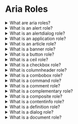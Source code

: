 # Aria Roles

<details>
  <summary>What are aria roles?</summary>

ARIA roles provide semantic meaning to content, allowing screen readers and other tools to present and support interaction with object in a way that is consistent with user expectations of that type of object. ARIA roles can be used to describe elements that don't natively exist in HTML or exist but don't yet have full browser support.

</details>

<details>
  <summary>What is an alert role?</summary>

The alert role is used to communicate an important and usually time-sensitive message to the user. When this role is added to an element, the browser will send out an accessible alert event to assistive technology products which can then notify the user.

The alert role should only be used for information that requires the user's immediate attention, for example:

- An invalid value was entered into a form field
- The user's login session is about to expire
- The connection to the server was lost so local changes will not be saved

**Note** It is possible to use aria-live="alert" instead of the role.

[More >>](https://developer.mozilla.org/en-US/docs/Web/Accessibility/ARIA/Roles/alert_role)

</details>

<details>
  <summary>What is an alertdialog role?</summary>

The alertdialog role is used to notify users of urgent information that demands the user's immediate attention. Including role="alertdialog" on the element containing the dialog helps assistive technology identify the content as being grouped and separated from the rest of the page content. Examples include error messages that require confirmation and other action confirmation prompts.

[More >>](https://developer.mozilla.org/en-US/docs/Web/Accessibility/ARIA/Roles/alertdialog_role)

</details>

<details>
  <summary>What is an application role?</summary>

The application document structure role, indicates to assistive technologies that this part of the web content contains elements that do not conform to any other known HTML element or WAI-ARIA widget. Any sort of special interpretation of HTML structures and widgets should be suspended, and control should be completely handed over to the browser and web application to handle mouse, keyboard, or touch interaction.

In this mode, the web author is completely responsible for handling any and all keyboard input, focus management, and other interactions and cannot assume assistive technologies would do any processing on their end.

If the web application encompassed by the application role contains parts that should be treated like normal web content, a role of document or article should be used to contain such content.

[More >>](https://developer.mozilla.org/en-US/docs/Web/Accessibility/ARIA/Roles/application_role)

</details>

<details>
  <summary>What is an article role?</summary>

The article document structure role denotes a section of a document, page, or site that, if it were standing on its own, could be viewed as a complete document, page or site. The aim of a set of article sections is to indicate their relationship to one another.

**Note** It is possible to use article tag instead of the role.

[More >>](https://developer.mozilla.org/en-US/docs/Web/Accessibility/ARIA/Roles/article_role)

</details>

<details>
  <summary>What is a banner role?</summary>

A banner landmark role overwrites the implicit ARIA role of the container element upon which it is applied. It should be reserved for globally repeating site-wide content that is generally located at the top of every page.

**Note** It is possible to use header tag instead of the role.

[More >>](https://developer.mozilla.org/en-US/docs/Web/Accessibility/ARIA/Roles/banner_role)

</details>

<details>
  <summary>What is a button role?</summary>

The button role identifies an element as a button to assistive technology such as screen readers. A button is a widget used to perform actions such as submitting a form, opening a dialog, canceling an action, or performing a command such as inserting a new record or displaying information. Adding role="button" tells assistive technology that the element is a button but provides no button functionality. Use <button> or <input> with type="button" instead.

[More >>](https://developer.mozilla.org/en-US/docs/Web/Accessibility/ARIA/Roles/button_role)

</details>

<details>
  <summary>What is a ceil role?</summary>

The element with role="cell" is a cell within a row, optionally within a rowgroup, within a table. If the cell is in a grid or treegrid, opt for gridcell. Using native HTML td elements, whenever possible, is strongly encouraged.

Each element with role="cell" MUST be nested in a container element with role="row". That row, in turn, can be nested within an element with role="rowgroup", and should be nested within a grid, table or treegrid. If a cell contains column or row header information, use the columnheader or rowheader roles, respectively. If the cell does not contain header information and is nested in a grid or treegrid, the role of gridcell may be more appropriate.

A cell can contain a number of property attributes clarifying the cell's position within the tabular data structure, including aria-colindex, aria-colspan, aria-rowindex, and aria-rowspan.

[More >>](https://developer.mozilla.org/en-US/docs/Web/Accessibility/ARIA/Roles/cell_role)
.

</details>

<details>
  <summary>What is a checkbox role?</summary>

The native HTML checkbox form control had two states ("checked" or "not checked"), with an indeterminate state settable via JavaScript. Similarly, an element with role="checkbox" can expose three states through the aria-checked attribute: true, false, or mixed.

Since a checkbox is an interactive control, it must be focusable and keyboard accessible. If the role is applied to a non-focusable element, use the tabindex attribute to change this. The expected keyboard shortcut for activating a checkbox is the Space key.

The developer is required to change the value of the aria-checked attribute dynamically when the checkbox is activated.

[More >>](https://developer.mozilla.org/en-US/docs/Web/Accessibility/ARIA/Roles/checkbox_role)

</details>

<details>
  <summary>What is columnheader role?</summary>

An element with role="columnheader" nested as a descendant for an element with role="row", is a static tabular structure of a column header cell in a tabular container, either a table or grid, or other chart that needs to show data relationships. To be supported, the columnheader must be nested in an element with the role of row.

[More >>](https://developer.mozilla.org/en-US/docs/Web/Accessibility/ARIA/Roles/columnheader_role)

</details>

<details>
  <summary>What is a combobox role?</summary>

A combobox is a composite widget that combines a named input field with a popup providing possible values for that input field. The purpose of a this widget is to improve user experience by helping the user select a value without having to type in the complete value and, optionally depending whether supported values are limited, preventing the user from entering invalid or otherwise unsupported values.

The combobox role is set on input that controls another element, such as a listbox or grid, that can dynamically pop up to help the user set the value of the input.

[More >>](https://developer.mozilla.org/en-US/docs/Web/Accessibility/ARIA/Roles/combobox_role)

</details>

<details>
  <summary>What is a command role?</summary>

The command role defines a widget that performs an action but does not receive input data.

**note** don't use it.

[More >>](https://developer.mozilla.org/en-US/docs/Web/Accessibility/ARIA/Roles/command_role)

</details>

<details>
  <summary>What is a comment role?</summary>

The comment landmark role semantically denotes a comment/reaction to some content on the page, or to a previous comment.

[More >>](https://developer.mozilla.org/en-US/docs/Web/Accessibility/ARIA/Roles/comment_role)

</details>

<details>
  <summary>What is a complementary role?</summary>

The complementary landmark role is used to designate a supporting section that relates to the main content, yet can stand alone when separated. These sections are frequently presented as sidebars or call-out boxes. If possible, use the HTML aside element instead.

[More >>](https://developer.mozilla.org/en-US/docs/Web/Accessibility/ARIA/Roles/complementary_role)

</details>

<details>
  <summary>What is a composite role?</summary>

The composite abstract role indicates a widget that may contain navigable descendants or owned children.

**note** don't use it.

[More >>](https://developer.mozilla.org/en-US/docs/Web/Accessibility/ARIA/Roles/composite_role)

</details>

<details>
  <summary>What is a contentinfo role?</summary>

The contentinfo role defines a footer, containing identifying information such as copyright information, navigation links, and privacy statements, found on every document within a site. This section is commonly called a footer.

**note** use footer tag instead of the contentinfo role

[More >>](https://developer.mozilla.org/en-US/docs/Web/Accessibility/ARIA/Roles/contentinfo_role)

</details>

<details>
  <summary>What is a definition role?</summary>

The definition ARIA role can be included an element that is a definition of a term or concept, similar to the native dfn element. To associate the definition with the term being defined, and to provide an accessible name, reference the term being defined with role="term", using aria-labelledby.

[More >>](https://developer.mozilla.org/en-US/docs/Web/Accessibility/ARIA/Roles/definition_role)

</details>

<details>
  <summary>What is a dialog role?</summary>

The dialog role is used to mark up an HTML based application dialog or window that separates content or UI from the rest of the web application or page. Dialogs are generally placed on top of the rest of the page content using an overlay. Dialogs can be either non-modal (it's still possible to interact with content outside of the dialog) or modal (only the content in the dialog can be interacted with).

[More >>](https://developer.mozilla.org/en-US/docs/Web/Accessibility/ARIA/Roles/dialog_role)

</details>

<details>
  <summary>What is a document role?</summary>

The document role is for the top container containing content that assistive technology users may want to browse in a reading mode. Only useful on focusable sections within complex composite widgets or applications, the document role inform assistive technologies to the reading context back to a reading mode: The document role tells assistive technologies with reading or browse modes to use the document mode to read the content contained within this element.

[More >>](https://developer.mozilla.org/en-US/docs/Web/Accessibility/ARIA/Roles/document_role)

<details>

<details>
  <summary>Waht are structural roles?</summary>

Structural ARIA roles were originally created as a bridge to inform assistive technologies of HTML5 elements that were not yet fully supported in browsers. Some roles, like presentation, toolbar and tooltip, provide information on the document structure to assistive technologies in cases where equivalent native HTML elements don't exist. Other roles, including those listed in the table below, are not needed, as there are semantic HTML elements with the same meanings. In many cases, these equivalent HTML elements have always been supported.

[More >>](https://developer.mozilla.org/en-US/docs/Web/Accessibility/ARIA/Roles/structural_roles)

</details>

<details>
  <summary>What is a feed role?</summary>

A feed is a dynamic scrollable list of articles in which articles are added to or removed from either end of the list as the user scrolls. A feed enables screen readers to use the browse mode reading cursor to both read and scroll through a stream of rich content that may continue scrolling infinitely by loading more content as the user reads.

Example:

    <section role="feed" aria-busy="false">
      …
      <article aria-posinset="427" aria-setsize="-1">…</article>
      <article aria-posinset="428" aria-setsize="-1">…</article>
      <article aria-posinset="429" aria-setsize="-1">…</article>
      …
    </section>

[More >>](https://developer.mozilla.org/en-US/docs/Web/Accessibility/ARIA/Roles/feed_role)

</details>

<details>
  <summary>What is a figure role?</summary>

A figure is a perceivable section of content that typically contains a graphical document, images, code snippets, or example text. The parts of a figure MAY be user-navigable. Any content that should be grouped together and consumed as a figure (which could include images, video, audio, code snippets, or other content) can be identified as a figure using role="figure".

Example:

    <div role="figure" aria-labelledby="caption">
      <img src="image.png" alt="put image description here" />
      <p id="caption">Figure 1: The caption</p>
    </div>

[More >>](https://developer.mozilla.org/en-US/docs/Web/Accessibility/ARIA/Roles/figure_role)

</details>

<details>
  <summary>What is a form role?</summary>

The form role can be used to identify a group of elements on a page that provide equivalent functionality to an HTML form.

Example:

    <div role="form" id="contact-info" aria-label="Contact information">
      <!-- form content -->
    </div>

[More >>](https://developer.mozilla.org/en-US/docs/Web/Accessibility/ARIA/Roles/form_role)

</details>

<details>
  <summary>What is a generic role?</summary>

While ARIA is primarily used to express semantics, there are some elements that shouldn't expose a semantic name to assistive technologies. The generic role indicates an element's role is equivalent to that of the non-semantic div and span elements.

[More >>](https://developer.mozilla.org/en-US/docs/Web/Accessibility/ARIA/Roles/generic_role)

</details>

<details>
  <summary>What is a grid role?</summary>

The grid role is a composite widget containing a collection of one or more rows with one or more cells where some or all cells in the grid are focusable by using methods of two-dimensional navigation, such as directional arrow keys.

Example:

    <table role="grid" aria-labelledby="id-select-your-seat">
      <caption id="id-select-your-seat">
        Select your seat
      </caption>
      <tbody role="presentation">
        <tr role="presentation">
          <td></td>
          <th>Row A</th>
          <th>Row B</th>
        </tr>
        <tr>
          <th scope="row">Aisle 1</th>
          <td tabindex="0">
            <button id="1a" tabindex="-1">1A</button>
          </td>
          <td tabindex="-1">
            <button id="1b" tabindex="-1">1B</button>
          </td>
          <!-- More Columns -->
        </tr>
        <tr>
          <th scope="row">Aisle 2</th>
          <td tabindex="-1">
            <button id="2a" tabindex="-1">2A</button>
          </td>
          <td tabindex="-1">
            <button id="2b" tabindex="-1">2B</button>
          </td>
          <!-- More Columns -->
        </tr>
      </tbody>
    </table>

[More >>](https://developer.mozilla.org/en-US/docs/Web/Accessibility/ARIA/Roles/grid_role)

</details>

<details>
  <summary>What is a gridcell role?</summary>

The gridcell role is used to make a cell in a grid or treegrid. It is intended to mimic the functionality of the HTML <td> element for table-style grouping of information.

[More >>](https://developer.mozilla.org/en-US/docs/Web/Accessibility/ARIA/Roles/gridcell_role)

</details>

<details>
  <summary>What is a group role?</summary>

The group role identifies a set of user interface objects that is not intended to be included in a page summary or table of contents by assistive technologies.

    <div role="menu">
      <ul role="group">
        <li role="menuitem">Inbox</li>
        <li role="menuitem">Archive</li>
        <li role="menuitem">Trash</li>
      </ul>
      <ul role="group">
        <li role="menuitem">Custom Folder 1</li>
        <li role="menuitem">Custom Folder 2</li>
        <li role="menuitem">Custom Folder 3</li>
      </ul>
      <ul role="group">
        <li role="menuitem">New Folder</li>
      </ul>
    </div>

[More >>](https://developer.mozilla.org/en-US/docs/Web/Accessibility/ARIA/Roles/group_role)

</details>

<details>
  <summary>What is a heading role?</summary>

The heading role defines this element as a heading to a page or section, with the aria-level attribute providing for more structure.

[More >>](https://developer.mozilla.org/en-US/docs/Web/Accessibility/ARIA/Roles/heading_role)

</details>

<details>
  <summary>What is an img role?</summary>

The ARIA img role can be used to identify multiple elements inside page content that should be considered as a single image. These elements could be images, code snippets, text, emojis, or other content that can be combined to deliver information in a visual manner.

Example:

    <div role="img" aria-label="Description of the overall image">
      <img src="graphic1.png" alt="" />
      <img src="graphic2.png" />
    </div>

[More >>](https://developer.mozilla.org/en-US/docs/Web/Accessibility/ARIA/Roles/img_role)

</details>

<details>
  <summary>What is an input role?</summary>

The input role is an abstract role. It must not be used by web authors. It is the superclass for input widgets that provide for user input, including checkbox, radio, and textbox. For all three, consider using the input element of type checkbox, radio and text, respectively.

**Note** Don't use it.

[More >>](https://developer.mozilla.org/en-US/docs/Web/Accessibility/ARIA/Roles/input_role)

</details>

<details>
  <summary>What is a landmark role?</summary>

A landmark is an important subsection of a page. The landmark role is an abstract superclass for the aria role values for sections of content that are important enough that users will likely want to be able to navigate directly to them.

[More >>](https://developer.mozilla.org/en-US/docs/Web/Accessibility/ARIA/Roles/landmark_role)

</details>

<details>
  <summary>What is a link role?</summary>

A link widget provides an interactive reference to a resource. The target resource can be either external or local; i.e., either outside or within the current page or application.

[More >>](https://developer.mozilla.org/en-US/docs/Web/Accessibility/ARIA/Roles/link_role)

</details>

<details>
  <summary>What is a list role?</summary>

Any content that consists of an outer container with a list of elements inside it can be identified to assistive technologies using the list and listitem containers respectively. A list must have one or more listitem children, or, alternatively, have one or more groups as children, with each group having one or more listitems as children.

[More >>](https://developer.mozilla.org/en-US/docs/Web/Accessibility/ARIA/Roles/list_role)

</details>

<details>
  <summary>What is a listbox role?</summary>

The listbox role is used to identify an element that creates a list from which a user may select one or more static items, similar to the HTML select element. Unlike select, a listbox can contain images. Each child of a listbox should have a role of option.

[More >>](https://developer.mozilla.org/en-US/docs/Web/Accessibility/ARIA/Roles/listbox_role)

</details>

<details>
  <summary>what is a listitem role?</summary>

Any content that consists of an outer container with a list of elements inside it can be identified to assistive technologies using the list and listitem containers respectively.

[More >>](https://developer.mozilla.org/en-US/docs/Web/Accessibility/ARIA/Roles/listitem_role)

</details>

<details>
  <summary>what is a log role?</summary>

The log role is used to identify an element that creates a live region where new information is added in a meaningful order and old information may disappear.

[More >>](https://developer.mozilla.org/en-US/docs/Web/Accessibility/ARIA/Roles/log_role)

</details>

<details>
  <summary>What is a main role?</summary>

The main landmark role is used to indicate the primary content of a document. The main content area consists of content that is directly related to or expands upon the central topic of a document, or the main function of an application.

    <div id="main" role="main">
      <h1>Avocados</h1>
      <!-- main section content -->
    </div>

This is the main section of a document that discusses avocados. Subsections of this document could discuss their history, the different types, regions where they grow, etc.

[More >>](https://developer.mozilla.org/en-US/docs/Web/Accessibility/ARIA/Roles/main_role)

</details>

<details>
  <summary>What is a mark role?</summary>

The mark role semantically denotes HTML elements containing text that is marked/highlighted for reference purposes. This is semantically equivalent to the HTML mark element. If possible, you should use this element instead.

[More >>](https://developer.mozilla.org/en-US/docs/Web/Accessibility/ARIA/Roles/mark_role)

</details>

<details>
  <summary>What is a marquee role?</summary>

The marquee role defines an area as a type of live region that presents non-essential information that changes frequently. Examples of marquees include stock tickers and ad banners; information that is not necessarily sought out by the user that may be presented in any order. The main difference between a marquee and a log is that log information is presented in a meaningful order such as a by date.

[More >>](https://developer.mozilla.org/en-US/docs/Web/Accessibility/ARIA/Roles/marquee_role)

</details>

<details>
  <summary>What is a math role?</summary>

The math role indicates that the content represents a mathematical expression.

Examples:

    <div role="math" aria-label="a^{2} + b^{2} = c^{2}">
      a<sup>2</sup> + b<sup>2</sup> = c<sup>2</sup>
    </div>

[More >>](https://developer.mozilla.org/en-US/docs/Web/Accessibility/ARIA/Roles/math_role)

</details>

<details>
  <summary>What is a menu role?</summary>

A menu generally represents a grouping of common actions or functions that the user can invoke. The menu role is appropriate when a list of menu items is presented in a manner similar to a menu on a desktop application. Submenus, also known as pop-up menus, also have the role menu.

[More >>](https://developer.mozilla.org/en-US/docs/Web/Accessibility/ARIA/Roles/menu_role)

</details>

<details>
  <summary>What is a menubar role?</summary>

The menubar role is used to create a menu bar similar to those found near the top of the window in many desktop applications, visually persistent, typically horizontal, bar of menu items offering the user quick access to a consistent set of commands.

[More >>](https://developer.mozilla.org/en-US/docs/Web/Accessibility/ARIA/Roles/menubar_role)

</details>

<details>
  <summary>What is a menuitem role?</summary>

A menuitem is one of the three types of options in a set of choices contained by a menu or menubar; the other two being menuitemcheckbox and menuitemradio. The menuitem is only found as a descendant of, or owned by, elements with role menu or menubar, optionally nested within an element with role group that is contained in, or owned by, a menu.

[More >>](https://developer.mozilla.org/en-US/docs/Web/Accessibility/ARIA/Roles/menuitem_role)

</details>

<details>
  <summary>What is a menuitemcheckbox role?</summary>

A menuitemcheckbox is a menuitem with a checkable state whose possible values are true, false, or mixed.

[More >>](https://developer.mozilla.org/en-US/docs/Web/Accessibility/ARIA/Roles/menuitemcheckbox_role)

</details>

<details>
  <summary>What is a menuitemradio role?</summary>

A menuitemradio is checkable menuitem in a set of elements with the same role, only one of which can be checked at a time.

[More >>](https://developer.mozilla.org/en-US/docs/Web/Accessibility/ARIA/Roles/menuitemradio_role)

</details>

<details>
  <summary>What is a meter role?</summary>

A meter is a graphical display of a numeric value within a defined range. For example, showing battery percentage. A meter is not appropriate for values that do not have a meaningful maximum limit. Meters should not be used to indicate progress (for example loading), this should be communicated with the progress element.

Each element with role="meter" must also have one of the following:

An aria-label attribute.
An aria-labelledby attribute pointing to an element with text that describes the meter.

[More >>](https://developer.mozilla.org/en-US/docs/Web/Accessibility/ARIA/Roles/meter_role)

</details>

<details>
  <summary>What is a navigation role?</summary>

The navigation role is used to identify major groups of links used for navigating through a website or page content.

    <div role="navigation" aria-label="Main">
      <!-- list of links to main website locations -->
    </div>

This is a website's main navigation.

[More >>](https://developer.mozilla.org/en-US/docs/Web/Accessibility/ARIA/Roles/navigation_role)

</details>

<details>
  <summary>What is a none role?</summary>

The none role is a synonym for the presentation role; they both remove an element's implicit ARIA semantics from being exposed to the accessibility tree.

[More >>](https://developer.mozilla.org/en-US/docs/Web/Accessibility/ARIA/Roles/none_role)

</details>

<details>
  <summary>What is a note role?</summary>

The note role can be added to parenthetic or ancillary content if no other native element or other role fits the purpose.

[More >>](https://developer.mozilla.org/en-US/docs/Web/Accessibility/ARIA/Roles/note_role)

</details>

<details>
  <summary>What is an option role?</summary>

The option role is used to identify selections a user can make in a listbox. These options are similar to the option elements in a select element, but they can contain images.

All selectable options should have aria-selected match their state, true when selected and false when not. If an option is not selectable, aria-selected can be omitted. A disabled option can have aria-disabled="true" and aria-selected="false" to communicate to the user that the option is present, albeit disabled.

The option role is for identifying selectable choices of a listbox. Options must be provided an accessible name. Generally, the accessible name for an option should come from the element's descendant content.

[More >>](https://developer.mozilla.org/en-US/docs/Web/Accessibility/ARIA/Roles/option_role)

</details>
